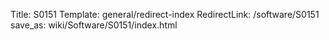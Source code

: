Title: S0151
Template: general/redirect-index
RedirectLink: /software/S0151
save_as: wiki/Software/S0151/index.html